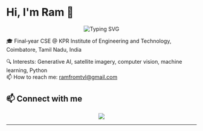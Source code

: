 # Hi, I'm Ram 👋

<div align="center">
  <img src="https://readme-typing-svg.herokuapp.com?font=Fira+Code&weight=500&size=28&pause=1000&color=ED8A63&center=true&vCenter=true&width=435&lines=Machine+Learning+Engineer;Computer+Vision+Enthusiast;Generative+AI+Explorer;Python+Developer" alt="Typing SVG" />
</div>

🎓 Final‑year CSE @ KPR Institute of Engineering and Technology, Coimbatore, Tamil Nadu, India  

🔍 Interests: Generative AI, satellite imagery, computer vision, machine learning, Python  
📫 How to reach me: [ramfromtvl@gmail.com](mailto:ramfromtvl@gmail.com)

## 📫 Connect with me

<div align="center">
  <a href="mailto:ramfromtvl@gmail.com">
    <img src="https://img.shields.io/badge/Email-D14836?style=for-the-badge&logo=gmail&logoColor=white" />
  </a>
</div>

---
